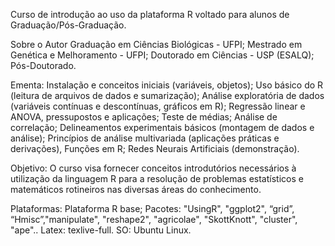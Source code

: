 ﻿Curso de introdução ao uso da plataforma R voltado para alunos de Graduação/Pós-Graduação.
 
Sobre o Autor
Graduação em Ciências Biológicas - UFPI;
Mestrado em Genética e Melhoramento - UFPI;
Doutorado em Ciências - USP (ESALQ);
Pós-Doutorado.


Ementa:
Instalação e conceitos iniciais (variáveis, objetos); Uso básico do R (leitura de arquivos de dados e sumarização); 
Análise exploratória de dados (variáveis contínuas e descontínuas, gráficos em R); 
Regressão linear e ANOVA, pressupostos e aplicações; Teste de médias; Análise de correlação; 
Delineamentos experimentais básicos (montagem de dados e análise);
 Princípios de análise multivariada (aplicações práticas e derivações), Funções em R; Redes Neurais Artificiais (demonstração).

Objetivo: O curso visa fornecer conceitos introdutórios necessários à utilização da linguagem R 
para a resolução de problemas estatísticos e matemáticos rotineiros nas diversas áreas do conhecimento. 

Plataformas: 
Plataforma R base; Pacotes: "UsingR", "ggplot2", “grid”, “Hmisc”,"manipulate", "reshape2", "agricolae", "SkottKnott", "cluster", "ape"..
Latex: texlive-full.
SO: Ubuntu Linux.

